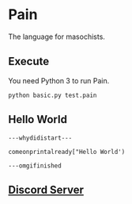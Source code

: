 # Pain
The language for masochists.

## Execute

You need Python 3 to run Pain.

```
python basic.py test.pain
```

## Hello World

```
---whydidistart---

comeonprintalready["Hello World')

---omgifinished
```

## [Discord Server](https://discord.gg/qj8Q85wqyH)
